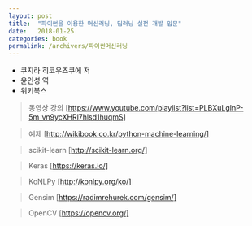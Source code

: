 ```yaml
---
layout: post
title:  "파이썬을 이용한 머신러닝, 딥러닝 실전 개발 입문"
date:   2018-01-25
categories: book
permalink: /archivers/파이썬머신러닝
---
```


* 쿠지라 히코우즈쿠에 저
* 윤인성 역
* 위키북스

> 동영상 강의 [https://www.youtube.com/playlist?list=PLBXuLgInP-5m_vn9ycXHRl7hlsd1huqmS]

> 예제 [http://wikibook.co.kr/python-machine-learning/]

> scikit-learn [http://scikit-learn.org/]

> Keras [https://keras.io/]

> KoNLPy [http://konlpy.org/ko/]

> Gensim [https://radimrehurek.com/gensim/]

> OpenCV [https://opencv.org/]
